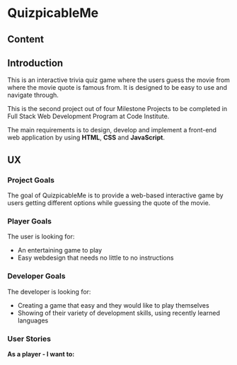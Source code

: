 
# QuizpicableMe

## Content




## Introduction

This is an interactive trivia quiz game where the users guess the movie from where the movie quote is famous from. It is designed to be easy to use and navigate through. 

This is the second project out of four Milestone Projects to be completed in Full Stack Web Development Program at Code Institute. 

The main requirements is to design, develop and implement a front-end web application by using **HTML**, **CSS** and **JavaScript**. 


## UX 

### Project Goals
The goal of QuizpicableMe is to provide a web-based interactive game by users getting different options while guessing the quote of the movie. 

### Player Goals
The user is looking for:
- An entertaining game to play
- Easy webdesign that needs no little to no instructions

### Developer Goals
The developer is looking for:
- Creating a game that easy and they would like to play themselves
- Showing of their variety of development skills, using recently learned languages

### User Stories
**As a player - I want to:**


